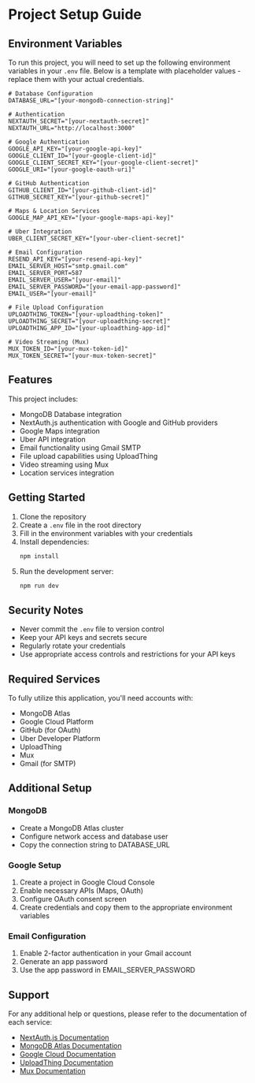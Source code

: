 # Project Setup Guide

## Environment Variables

To run this project, you will need to set up the following environment variables in your `.env` file. Below is a template with placeholder values - replace them with your actual credentials.

```env
# Database Configuration
DATABASE_URL="[your-mongodb-connection-string]"

# Authentication
NEXTAUTH_SECRET="[your-nextauth-secret]"
NEXTAUTH_URL="http://localhost:3000"

# Google Authentication
GOOGLE_API_KEY="[your-google-api-key]"
GOOGLE_CLIENT_ID="[your-google-client-id]"
GOOGLE_CLIENT_SECRET_KEY="[your-google-client-secret]"
GOOGLE_URI="[your-google-oauth-uri]"

# GitHub Authentication
GITHUB_CLIENT_ID="[your-github-client-id]"
GITHUB_SECRET_KEY="[your-github-secret]"

# Maps & Location Services
GOOGLE_MAP_API_KEY="[your-google-maps-api-key]"

# Uber Integration
UBER_CLIENT_SECRET_KEY="[your-uber-client-secret]"

# Email Configuration
RESEND_API_KEY="[your-resend-api-key]"
EMAIL_SERVER_HOST="smtp.gmail.com"
EMAIL_SERVER_PORT=587
EMAIL_SERVER_USER="[your-email]"
EMAIL_SERVER_PASSWORD="[your-email-app-password]"
EMAIL_USER="[your-email]"

# File Upload Configuration
UPLOADTHING_TOKEN="[your-uploadthing-token]"
UPLOADTHING_SECRET="[your-uploadthing-secret]"
UPLOADTHING_APP_ID="[your-uploadthing-app-id]"

# Video Streaming (Mux)
MUX_TOKEN_ID="[your-mux-token-id]"
MUX_TOKEN_SECRET="[your-mux-token-secret]"
```

## Features

This project includes:
- MongoDB Database integration
- NextAuth.js authentication with Google and GitHub providers
- Google Maps integration
- Uber API integration
- Email functionality using Gmail SMTP
- File upload capabilities using UploadThing
- Video streaming using Mux
- Location services integration

## Getting Started

1. Clone the repository
2. Create a `.env` file in the root directory
3. Fill in the environment variables with your credentials
4. Install dependencies:
   ```bash
   npm install
   ```
5. Run the development server:
   ```bash
   npm run dev
   ```

## Security Notes

- Never commit the `.env` file to version control
- Keep your API keys and secrets secure
- Regularly rotate your credentials
- Use appropriate access controls and restrictions for your API keys

## Required Services

To fully utilize this application, you'll need accounts with:
- MongoDB Atlas
- Google Cloud Platform
- GitHub (for OAuth)
- Uber Developer Platform
- UploadThing
- Mux
- Gmail (for SMTP)

## Additional Setup

### MongoDB
- Create a MongoDB Atlas cluster
- Configure network access and database user
- Copy the connection string to DATABASE_URL

### Google Setup
1. Create a project in Google Cloud Console
2. Enable necessary APIs (Maps, OAuth)
3. Configure OAuth consent screen
4. Create credentials and copy them to the appropriate environment variables

### Email Configuration
1. Enable 2-factor authentication in your Gmail account
2. Generate an app password
3. Use the app password in EMAIL_SERVER_PASSWORD

## Support

For any additional help or questions, please refer to the documentation of each service:
- [NextAuth.js Documentation](https://next-auth.js.org/)
- [MongoDB Atlas Documentation](https://docs.atlas.mongodb.com/)
- [Google Cloud Documentation](https://cloud.google.com/docs)
- [UploadThing Documentation](https://uploadthing.com/docs)
- [Mux Documentation](https://docs.mux.com/)
